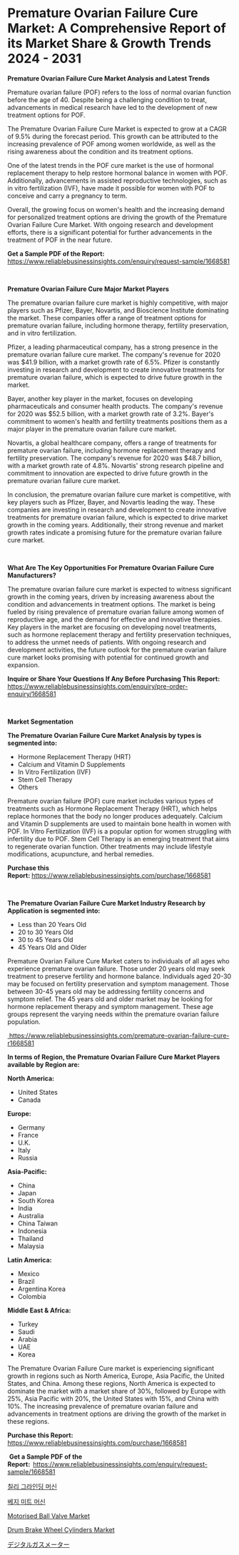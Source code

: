 <p><h1>Premature Ovarian Failure Cure Market: A Comprehensive Report of its Market Share & Growth Trends 2024 - 2031</h1></p><p><strong>Premature Ovarian Failure Cure Market Analysis and Latest Trends</strong></p>
<p><p>Premature ovarian failure (POF) refers to the loss of normal ovarian function before the age of 40. Despite being a challenging condition to treat, advancements in medical research have led to the development of new treatment options for POF. </p><p>The Premature Ovarian Failure Cure Market is expected to grow at a CAGR of 9.5% during the forecast period. This growth can be attributed to the increasing prevalence of POF among women worldwide, as well as the rising awareness about the condition and its treatment options. </p><p>One of the latest trends in the POF cure market is the use of hormonal replacement therapy to help restore hormonal balance in women with POF. Additionally, advancements in assisted reproductive technologies, such as in vitro fertilization (IVF), have made it possible for women with POF to conceive and carry a pregnancy to term. </p><p>Overall, the growing focus on women's health and the increasing demand for personalized treatment options are driving the growth of the Premature Ovarian Failure Cure Market. With ongoing research and development efforts, there is a significant potential for further advancements in the treatment of POF in the near future.</p></p>
<p><strong>Get a Sample PDF of the Report:&nbsp;</strong> <a href="https://www.reliablebusinessinsights.com/enquiry/request-sample/1668581">https://www.reliablebusinessinsights.com/enquiry/request-sample/1668581</a></p>
<p>&nbsp;</p>
<p><strong>Premature Ovarian Failure Cure Major Market Players</strong></p>
<p><p>The premature ovarian failure cure market is highly competitive, with major players such as Pfizer, Bayer, Novartis, and Bioscience Institute dominating the market. These companies offer a range of treatment options for premature ovarian failure, including hormone therapy, fertility preservation, and in vitro fertilization.</p><p>Pfizer, a leading pharmaceutical company, has a strong presence in the premature ovarian failure cure market. The company's revenue for 2020 was $41.9 billion, with a market growth rate of 6.5%. Pfizer is constantly investing in research and development to create innovative treatments for premature ovarian failure, which is expected to drive future growth in the market.</p><p>Bayer, another key player in the market, focuses on developing pharmaceuticals and consumer health products. The company's revenue for 2020 was $52.5 billion, with a market growth rate of 3.2%. Bayer's commitment to women's health and fertility treatments positions them as a major player in the premature ovarian failure cure market.</p><p>Novartis, a global healthcare company, offers a range of treatments for premature ovarian failure, including hormone replacement therapy and fertility preservation. The company's revenue for 2020 was $48.7 billion, with a market growth rate of 4.8%. Novartis' strong research pipeline and commitment to innovation are expected to drive future growth in the premature ovarian failure cure market.</p><p>In conclusion, the premature ovarian failure cure market is competitive, with key players such as Pfizer, Bayer, and Novartis leading the way. These companies are investing in research and development to create innovative treatments for premature ovarian failure, which is expected to drive market growth in the coming years. Additionally, their strong revenue and market growth rates indicate a promising future for the premature ovarian failure cure market.</p></p>
<p>&nbsp;</p>
<p><strong>What Are The Key Opportunities For Premature Ovarian Failure Cure Manufacturers?</strong></p>
<p><p>The premature ovarian failure cure market is expected to witness significant growth in the coming years, driven by increasing awareness about the condition and advancements in treatment options. The market is being fueled by rising prevalence of premature ovarian failure among women of reproductive age, and the demand for effective and innovative therapies. Key players in the market are focusing on developing novel treatments, such as hormone replacement therapy and fertility preservation techniques, to address the unmet needs of patients. With ongoing research and development activities, the future outlook for the premature ovarian failure cure market looks promising with potential for continued growth and expansion.</p></p>
<p><strong>Inquire or Share Your Questions If Any Before Purchasing This Report:</strong> <a href="https://www.reliablebusinessinsights.com/enquiry/pre-order-enquiry/1668581">https://www.reliablebusinessinsights.com/enquiry/pre-order-enquiry/1668581</a></p>
<p>&nbsp;</p>
<p><strong>Market Segmentation</strong></p>
<p><strong>The Premature Ovarian Failure Cure Market Analysis by types is segmented into:</strong></p>
<p><ul><li>Hormone Replacement Therapy (HRT)</li><li>Calcium and Vitamin D Supplements</li><li>In Vitro Fertilization (IVF)</li><li>Stem Cell Therapy</li><li>Others</li></ul></p>
<p><p>Premature ovarian failure (POF) cure market includes various types of treatments such as Hormone Replacement Therapy (HRT), which helps replace hormones that the body no longer produces adequately. Calcium and Vitamin D supplements are used to maintain bone health in women with POF. In Vitro Fertilization (IVF) is a popular option for women struggling with infertility due to POF. Stem Cell Therapy is an emerging treatment that aims to regenerate ovarian function. Other treatments may include lifestyle modifications, acupuncture, and herbal remedies.</p></p>
<p><strong>Purchase this Report:&nbsp;</strong><a href="https://www.reliablebusinessinsights.com/purchase/1668581">https://www.reliablebusinessinsights.com/purchase/1668581</a></p>
<p>&nbsp;</p>
<p><strong>The Premature Ovarian Failure Cure Market Industry Research by Application is segmented into:</strong></p>
<p><ul><li>Less than 20 Years Old</li><li>20 to 30 Years Old</li><li>30 to 45 Years Old</li><li>45 Years Old and Older</li></ul></p>
<p><p>Premature Ovarian Failure Cure Market caters to individuals of all ages who experience premature ovarian failure. Those under 20 years old may seek treatment to preserve fertility and hormone balance. Individuals aged 20-30 may be focused on fertility preservation and symptom management. Those between 30-45 years old may be addressing fertility concerns and symptom relief. The 45 years old and older market may be looking for hormone replacement therapy and symptom management. These age groups represent the varying needs within the premature ovarian failure population.</p></p>
<p><a href="https://www.reliablebusinessinsights.com/premature-ovarian-failure-cure-r1668581">&nbsp;https://www.reliablebusinessinsights.com/premature-ovarian-failure-cure-r1668581</a></p>
<p><strong>In terms of Region, the Premature Ovarian Failure Cure Market Players available by Region are:</strong></p>
<p>
    <p> <strong> North America: </strong>
        <ul>
            <li>United States</li>
            <li>Canada</li>
        </ul>
        </p> 
    <p> <strong> Europe: </strong>
        <ul>
            <li>Germany</li>
            <li>France</li>
            <li>U.K.</li>
            <li>Italy</li>
            <li>Russia</li>
        </ul>
        </p> 
    <p> <strong> Asia-Pacific: </strong>
        <ul>
            <li>China</li>
            <li>Japan</li>
            <li>South Korea</li>
            <li>India</li>
            <li>Australia</li>
            <li>China Taiwan</li>
            <li>Indonesia</li>
            <li>Thailand</li>
            <li>Malaysia</li>
        </ul>
        </p> 
    <p> <strong> Latin America: </strong>
        <ul>
            <li>Mexico</li>
            <li>Brazil</li>
            <li>Argentina Korea</li>
            <li>Colombia</li>
        </ul>
        </p> 
    <p> <strong> Middle East & Africa: </strong>
        <ul>
            <li>Turkey</li>
            <li>Saudi</li>
            <li>Arabia</li>
            <li>UAE</li>
            <li>Korea</li>
        </ul>
    </p>
    </p>
<p><p>The Premature Ovarian Failure Cure market is experiencing significant growth in regions such as North America, Europe, Asia Pacific, the United States, and China. Among these regions, North America is expected to dominate the market with a market share of 30%, followed by Europe with 25%, Asia Pacific with 20%, the United States with 15%, and China with 10%. The increasing prevalence of premature ovarian failure and advancements in treatment options are driving the growth of the market in these regions.</p></p>
<p><strong>Purchase this Report: </strong><a href="https://www.reliablebusinessinsights.com/purchase/1668581">https://www.reliablebusinessinsights.com/purchase/1668581</a></p>
<p>&nbsp;<strong>Get a Sample PDF of the Report:&nbsp;&nbsp;</strong><a href="https://www.reliablebusinessinsights.com/enquiry/request-sample/1668581">https://www.reliablebusinessinsights.com/enquiry/request-sample/1668581</a></p>
<p><strong></strong></p>
<p><p><a href="https://github.com/Evans21Bill/Market-Research-Report-List-1/blob/main/1855337179102.md">칠리 그라인딩 머신</a></p><p><a href="https://github.com/durgin521/Market-Research-Report-List-2/blob/main/6093720179101.md">베지 미트 머신</a></p><p><a href="https://github.com/nancykennedykellievqfqt2/Market-Research-Report-List-3/blob/main/motorised-ball-valve-market.md">Motorised Ball Valve Market</a></p><p><a href="https://github.com/seekum/Market-Research-Report-List-3/blob/main/drum-brake-wheel-cylinders-market.md">Drum Brake Wheel Cylinders Market</a></p><p><a href="https://github.com/BoydYundt1/Market-Research-Report-List-1/blob/main/7554285165946.md">デジタルガスメーター</a></p></p>